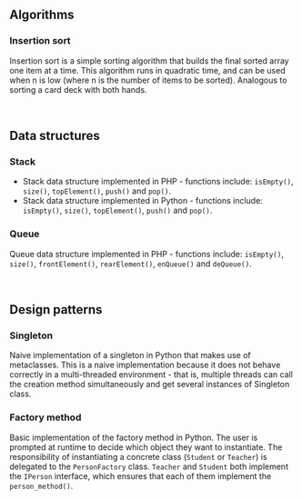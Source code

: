## Algorithms

### Insertion sort
Insertion sort is a simple sorting algorithm that builds the final sorted array one item at a time. This algorithm runs in quadratic time, and can be used when n is low (where n is the number of items to be sorted). Analogous to sorting a card deck with both hands.

</br>

## Data structures

### Stack
* Stack data structure implemented in PHP - functions include: `isEmpty()`, `size()`, `topElement()`, `push()` and `pop()`.
* Stack data structure implemented in Python - functions include: `isEmpty()`, `size()`, `topElement()`, `push()` and `pop()`.

### Queue
Queue data structure implemented in PHP - functions include: `isEmpty()`, `size()`, `frontElement()`, `rearElement()`, `enQueue()` and `deQueue()`.

</br>

## Design patterns

### Singleton
Naive implementation of a singleton in Python that makes use of metaclasses. This is a naive implementation because it does not behave correctly in a multi-threaded environment - that is, multiple threads can call the creation method simultaneously and get several instances of Singleton class.

### Factory method
Basic implementation of the factory method in Python. The user is prompted at runtime to decide which object they want to instantiate. The responsibility of instantiating a concrete class (`Student` or `Teacher`) is delegated to the `PersonFactory` class. `Teacher` and `Student` both implement the `IPerson` interface, which ensures that each of them implement the `person_method()`.
